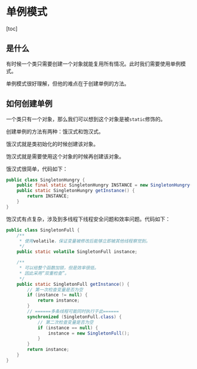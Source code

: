 # 单例模式

[toc]

## 是什么

有时候一个类只需要创建一个对象就能复用所有情况。此时我们需要使用单例模式。

单例模式很好理解，但他的难点在于创建单例的方法。



## 如何创建单例

一个类只有一个对象，那么我们可以想到这个对象是被`static`修饰的。

创建单例的方法有两种：饿汉式和饱汉式。

饿汉式就是类初始化的时候创建该对象。

饱汉式就是需要使用这个对象的时候再创建该对象。

饿汉式很简单，代码如下：

```java
public class SingletonHungry {
    public final static SingletonHungry INSTANCE = new SingletonHungry();
    public static SingletonHungry getInstance() {
        return INSTANCE;
    }
}
```



饱汉式有点复杂，涉及到多线程下线程安全问题和效率问题。代码如下：

```java
public class SingletonFull {
    /**
     * 使用volatile，保证变量被修改后能够立即被其他线程察觉到。
     */
    public static volatile SingletonFull instance;

    /**
     * 可以给整个函数加锁，但是效率很低。
     * 因此采用“双重检查”。
     */
    public static SingletonFull getInstance() {
        // 第一次检查变量是否为空
        if (instance != null) {
            return instance;
        }
        // ======多条线程可能同时执行于此======
        synchronized (SingletonFull.class) {
            // 第二次检查变量是否为空
            if (instance == null) {
                instance = new SingletonFull();
            }
        }
        return instance;
    }
}
```

